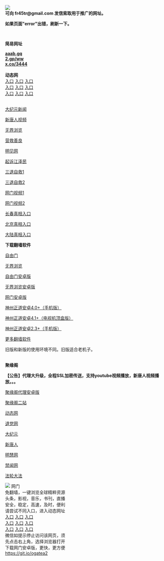 <td align="center"><a target="_blank" href="https://raw.githubusercontent.com/szzd1/szzd1.github.io/master/1.JPG"><img src="https://raw.githubusercontent.com/szzd1/2/master/6.JPG" style="max-width:100%;"></a></td><br>
<strong>可向 fr45tr@gmail.com 发信索取用于推广的网址。</strong>
<p><strong>如果页面"error"出错，刷新一下。</strong></p>
<br>
<p><strong>简易网址</strong></p>
<strong><a href="http://aaab.gq">aaab.gq</a></strong><br>
<strong><a href="http://2.gp/ww">2.gp/ww</a></strong><br>
<strong><a href="http://x.co/3444">x.co/3444</a></strong><br>
<br>
<strong>动态网</strong>
<br>
      <a href="http://t.cn/RBZUQYL" rel="nofollow">入口</a>
      <a href="http://219.85.107.67/1" rel="nofollow">入口</a>
      <a href="http://mzabaeiq.gcashj.ml/70cdtw" rel="nofollow">入口</a><br>
      <a href="http://mzabaeiq.gcashj.ml/70ydtw" rel="nofollow">入口</a>
      <a href="http://mzabaeiq.gcashj.ml/70ip03dw" rel="nofollow">入口</a>
      <a href="http://mzabaeiq.gcashj.ml/70fdtw" rel="nofollow">入口</a><br>
      <a href="http://mzabaeiq.gcashj.ml/70sdtw" rel="nofollow">入口</a>
      <a href="http://mzabaeiq.gcashj.ml/70ip04dw" rel="nofollow">入口</a>
      <a href="http://mzabaeiq.gcashj.ml/70hdtw" rel="nofollow">入口</a><br>

<br>
<p><a href="http://t.cn/RBZUQnh" rel="nofollow">大纪元新闻</a></p>
<p><a href="http://t.cn/RBZUQDV" rel="nofollow">新唐人视频</a></p>
<p><a href="http://t.cn/RBZU8za" rel="nofollow">无界浏览</a></p>
<p><a href="http://mzabaeiq.gcashj.ml/70gqg" rel="nofollow">营救善良</a></p>
<p><a href="http://mzabaeiq.gcashj.ml/mjw" rel="nofollow">明见网</a></p>
<p><a href="http://mzabaeiq.gcashj.ml/70gsj" rel="nofollow">起诉江泽民</a></p>
<p><a href="http://t.cn/RBZUQp2">三退自救1</a></p>
<p><a href="http://mzabaeiq.gcashj.ml/szmst" rel="nofollow">三退自救2</a></p>
<p><a href="http://t.cn/RBZUQ6K" rel="nofollow">网门视频1</a></p>
<p><a href="http://syriyzka.njenmg.cf" rel="nofollow">网门视频2</a></p>
<p><a href="https://s3.amazonaws.com/ogate/show.htm?r873651&amp;from=852" rel="nofollow">长春真相入口</a></p>
<p><a href="https://s3.amazonaws.com/ogate/show.htm?r873649&amp;from=852" rel="nofollow">北京真相入口</a></p>
<p><a href="https://s3.amazonaws.com/ogate/show.htm?r873656&amp;from=852 rel="nofollow">大陆真相入口</a><br></p>
<p><p><strong>下载翻墙软件</strong></p>


<p><a href="https://git.io/fgp" rel="nofollow">自由门</a></p>
<p><a href="https://git.io/vEJlj rel="nofollow">无界浏览</a></p>
<p><a href="https://git.io/fgma" rel="nofollow">自由门安卓版</a></p>
<p><a href="https://s3.amazonaws.com/693/um.apk" rel="nofollow">无界浏览安卓版</a></p>
<p><a href="https://git.io/ogatea2">网门安卓版</a></p>
<p><a href="https://git.io/vQjqe" rel="nofollow">神州正道安卓4.0+（手机版）</a></p>
<p><a href="https://git.io/vAonz" rel="nofollow">神州正道安卓4.1+（电视机顶盒版）</a></p>
<p><a href="https://git.io/vA5GO" rel="nofollow">神州正道安卓2.3+（手机版）</a></p>
<p><a href="https://github.com/bannedbook/fanqiang/wiki">更多翻墙软件</a></p>
旧版和新版的使用环境不同。旧版适合老机子。<br>


<br>
<p><strong>聚缘阁</strong></p>
<p><strong>【公告】代理大升级，全程SSL加密传送，支持youtube视频播放，新唐人视频播放。。。</strong></p>
<p><a href="https://github.com/hao369/a/raw/master/j8.apk">聚缘阁代理安卓版</a></p>
<p><a href="http://er31.b98g.ga/j2" rel="nofollow">聚缘阁二站</a></p>
<p><a href="http://er31.b98g.ga/" rel="nofollow">动态网</a></p>
<p><a href="http://er31.b98g.ga/?id=8" rel="nofollow">退党网</a></p>
<p><a href="http://er31.b98g.ga/?id=7" rel="nofollow">大纪元</a></p>
<p><a href="http://er31.b98g.ga/?id=5" rel="nofollow">新唐人</a></p>
<p><a href="http://er31.b98g.ga/?id=3" rel="nofollow">明慧网</a></p>
<p><a href="http://er31.b98g.ga/?id=16" rel="nofollow">禁闻网</a></p>
<p><a href="http://er31.b98g.ga/?id=15" rel="nofollow">法轮大法</a></p>
<td align="center"><a target="_blank" href="https://cloud.githubusercontent.com/assets/11880933/13434984/f430fae2-e012-11e5-814f-c2df1e82b247.jpg"><img src="https://cloud.githubusercontent.com/assets/11880933/13434984/f430fae2-e012-11e5-814f-c2df1e82b247.jpg" style="max-width:100%;"></a></td>
  </tr>
  <tr>
    <td align="center">网门<br>
      免翻墙，一键浏览全球精粹资源<br>
      头条，影视，音乐，书刊，直播<br>
      安全，稳定，高速，及时，便利<br>
    </td>
  </tr><tr>
    <td align="center">请尝试不同入口，进入动态网址<br>      
      <a href="https://s3.us-east-2.amazonaws.com/ogateh/show.htm?from=ogit" rel="nofollow">入口</a>
      <a href="https://s3.eu-west-2.amazonaws.com/ogatel/show.htm?from=ogit" rel="nofollow">入口</a>
      <a href="https://s3.amazonaws.com/ogate/show.htm?from=ogit" rel="nofollow">入口</a><br>
      <a href="https://s3.ap-northeast-2.amazonaws.com/ogates/show.htm?from=ogit" rel="nofollow">入口</a>
      <a href="https://s3.eu-central-1.amazonaws.com/ogatef/show.htm?from=ogit" rel="nofollow">入口</a>
      <a href="https://s3.ap-south-1.amazonaws.com/ogatem/show.htm?from=ogit" rel="nofollow">入口</a><br>
      <a href="https://s3-us-west-1.amazonaws.com/ogaten/show.htm?from=ogit" rel="nofollow">入口</a>
      <a href="https://s3.ca-central-1.amazonaws.com/ogatec/show.htm?from=ogit" rel="nofollow">入口</a>
      <a href="https://s3-ap-northeast-1.amazonaws.com/ogatet/show.htm?from=ogit" rel="nofollow">入口</a><br>
      微信如提示停止访问该网页，须<br>
      先点击右上角，选择浏览器打开<br>
    </td>
  </tr>
  <tr>
    <td align="center">
      下载网门安卓版，更快，更方便<br><a href="https://raw.githubusercontent.com/oGate2/up/master/oGate.apk" rel="nofollow">https://git.io/ogatea2</a><br>
